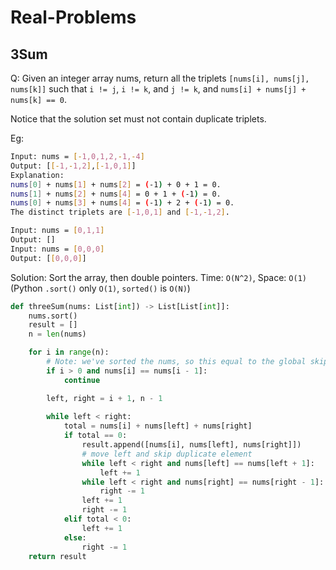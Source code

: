 # Real-Problems

## 3Sum

Q: Given an integer array nums, return all the triplets `[nums[i], nums[j], nums[k]]` such that `i != j`, `i != k`, and `j != k`, and `nums[i] + nums[j] + nums[k] == 0`.

Notice that the solution set must not contain duplicate triplets.

Eg:

```bash
Input: nums = [-1,0,1,2,-1,-4]
Output: [[-1,-1,2],[-1,0,1]]
Explanation: 
nums[0] + nums[1] + nums[2] = (-1) + 0 + 1 = 0.
nums[1] + nums[2] + nums[4] = 0 + 1 + (-1) = 0.
nums[0] + nums[3] + nums[4] = (-1) + 2 + (-1) = 0.
The distinct triplets are [-1,0,1] and [-1,-1,2].

Input: nums = [0,1,1]
Output: []
Input: nums = [0,0,0]
Output: [[0,0,0]]
```

Solution: Sort the array, then double pointers. Time: `O(N^2)`, Space: `O(1)`(Python `.sort()` only `O(1)`, `sorted()` is `O(N)`)

```py
def threeSum(nums: List[int]) -> List[List[int]]:
    nums.sort()
    result = []
    n = len(nums)

    for i in range(n):
        # Note: we've sorted the nums, so this equal to the global skip
        if i > 0 and nums[i] == nums[i - 1]:
            continue

        left, right = i + 1, n - 1
        
        while left < right:
            total = nums[i] + nums[left] + nums[right]
            if total == 0:
                result.append([nums[i], nums[left], nums[right]])
                # move left and skip duplicate element
                while left < right and nums[left] == nums[left + 1]:
                    left += 1
                while left < right and nums[right] == nums[right - 1]:
                    right -= 1
                left += 1
                right -= 1
            elif total < 0:
                left += 1
            else:
                right -= 1
    return result
```